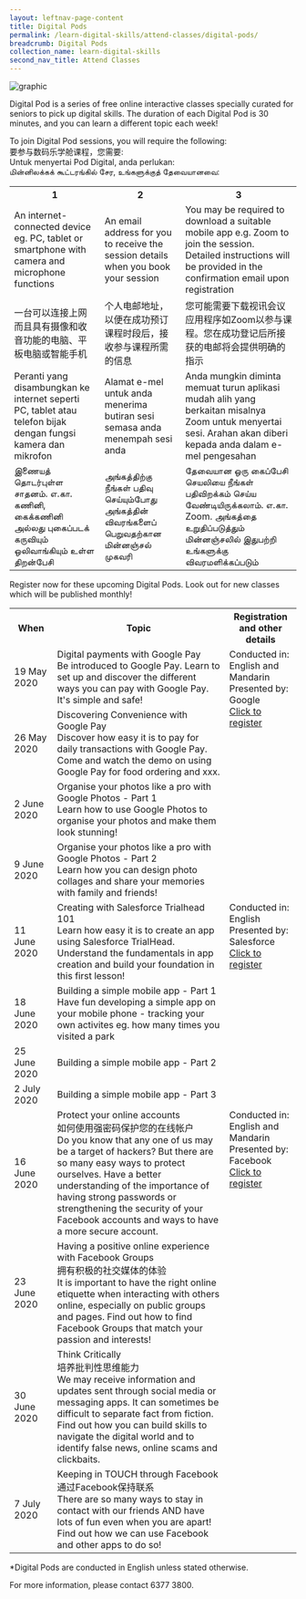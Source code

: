 ```yaml
---
layout: leftnav-page-content
title: Digital Pods
permalink: /learn-digital-skills/attend-classes/digital-pods/
breadcrumb: Digital Pods
collection_name: learn-digital-skills
second_nav_title: Attend Classes
---
```


![graphic](/images/learn-digital-skills/digital-pods.jpg)

Digital Pod is a series of free online interactive classes specially curated for seniors to pick up digital skills. The duration of each Digital Pod is 30 minutes, and you can learn a different topic each week! 

To join Digital Pod sessions, you will require the following: <br>要参与数码乐学舱课程，您需要: <br>Untuk menyertai Pod Digital, anda perlukan: <br>மின்னிலக்கக் கூட்டரங்கில் சேர, உங்களுக்குத் தேவையானவை:

<table>
  <tr>
    <th>1</th>
    <th>2</th>
    <th>3</th>
  </tr>
  <tr>
    <td>An internet-connected device eg. PC, tablet or smartphone with camera and microphone functions</td>
    <td>An email address for you to receive the session details when you book your session</td>
    <td>You may be required to download a suitable mobile app e.g. Zoom to join the session. Detailed instructions will be provided in the confirmation email upon registration</td>
  </tr>
<tr>
  <td>一台可以连接上网而且具有摄像和收音功能的电脑、平板电脑或智能手机</td>
  <td>个人电邮地址，以便在成功预订课程时段后，接收参与课程所需的信息</td>
  <td>您可能需要下载视讯会议应用程序如Zoom以参与课程。您在成功登记后所接获的电邮将会提供明确的指示</td>
  </tr>
<tr>
  <td>Peranti yang disambungkan ke internet seperti PC, tablet atau telefon bijak dengan fungsi kamera dan mikrofon</td>
  <td>Alamat e-mel untuk anda menerima butiran sesi semasa anda menempah sesi anda</td>
  <td>Anda mungkin diminta memuat turun aplikasi mudah alih yang berkaitan misalnya Zoom untuk menyertai sesi. Arahan akan diberi kepada anda dalam e-mel pengesahan</td>
</tr>
  <tr>
  <td>இணையத் தொடர்புள்ள சாதனம். எ.கா. கணினி, கைக்கணினி அல்லது புகைப்படக் கருவியும் ஒலிவாங்கியும் உள்ள திறன்பேசி</td>
  <td>அங்கத்திற்கு நீங்கள் பதிவு செய்யும்போது அங்கத்தின் விவரங்களைப் பெறுவதற்கான மின்னஞ்சல் முகவரி </td>
  <td>தேவையான ஒரு கைப்பேசி செயலியை நீங்கள் பதிவிறக்கம் செய்ய வேண்டியிருக்கலாம். எ.கா. Zoom. அங்கத்தை உறுதிப்படுத்தும் மின்னஞ்சலில் இதுபற்றி உங்களுக்கு விவரமளிக்கப்படும் </td>
</tr>
</table>

Register now for these upcoming Digital Pods. Look out for new classes which will be published monthly!

<table>
  <tr>
    <th width="15%">When</th>
    <th width="60%">Topic</th>
    <th width="25%">Registration and other details</th>
  </tr>
<tr>
  <td>19 May 2020</td>
  <td>Digital payments with Google Pay <br>Be introduced to Google Pay. Learn to set up and discover the different ways you can pay with Google Pay. It's simple and safe!</td>
  <td rowspan="4" valign="top">Conducted in: English and Mandarin<br>Presented by: Google<br><a href="" target="_blank">Click to register</a></td>
  </tr>
<tr>
  <td>26 May 2020</td>
  <td>Discovering Convenience with Google Pay<br>Discover how easy it is to pay for daily transactions with Google Pay. Come and watch the demo on using Google Pay for food ordering and xxx.</td>
</tr>
<tr>
  <td>2 June 2020</td>
  <td>Organise your photos like a pro with Google Photos - Part 1<br>Learn how to use Google Photos to organise your photos and make them look stunning!</td>
</tr>
  <tr>
  <td>9 June 2020</td>
  <td>Organise your photos like a pro with Google Photos - Part 2<br>Learn how you can design photo collages and share your memories with family and friends!</td>
</tr>
<tr>
  <td>11 June 2020</td>
  <td>Creating with Salesforce Trialhead 101<br>Learn how easy it is to create an app using Salesforce TrialHead. Understand the fundamentals in app creation and build your foundation in this first lesson!</td>
  <td rowspan="4" valign="top">Conducted in: English<br>Presented by: Salesforce<br><a href="" target="_blank">Click to register</a></td>
  </tr>
<tr>
  <td>18 June 2020</td>
  <td>Building a simple mobile app - Part 1<br>Have fun developing a simple app on your mobile phone - tracking your own activites eg. how many times you visited a park</td>
</tr>
<tr>
  <td>25 June 2020</td>
  <td>Building a simple mobile app - Part 2<br></td>
</tr>
  <tr>
  <td>2 July 2020</td>
  <td>Building a simple mobile app - Part 3<br></td>
</tr>
<tr>
  <td>16 June 2020</td>
  <td>Protect your online accounts<br>如何使用强密码保护您的在线帐户<br>Do you know that any one of us may be a target of hackers? But there are so many easy ways to protect ourselves. Have a better understanding of the importance of having strong passwords or strengthening the security of your Facebook accounts and ways to have a more secure account.</td>
  <td rowspan="4" valign="top">Conducted in: English and Mandarin<br>Presented by: Facebook<br><a href="" target="_blank">Click to register</a></td>
  </tr>
<tr>
  <td>23 June 2020</td>
  <td>Having a positive online experience with Facebook Groups<br>拥有积极的社交媒体的体验<br>It is important to have the right online etiquette when interacting with others online, especially on public groups and pages. Find out how to find Facebook Groups that match your passion and interests!</td>
  
</tr>
<tr>
  <td>30 June 2020</td>
  <td>Think Critically<br>培养批判性思维能力<br>We may receive information and updates sent through social media or messaging apps. It can sometimes be difficult to separate fact from fiction. Find out how you can build skills to navigate the digital world and to identify false news, online scams and clickbaits.</td>
</tr>
  <tr>
  <td>7 July 2020</td>
  <td>Keeping in TOUCH through Facebook<br>通过Facebook保持联系<br>There are so many ways to stay in contact with our friends AND have lots of fun even when you are apart! Find out how we can use Facebook and other apps to do so!</td>
</tr>
</table>

*Digital Pods are conducted in English unless stated otherwise.

For more information, please contact 6377 3800.
